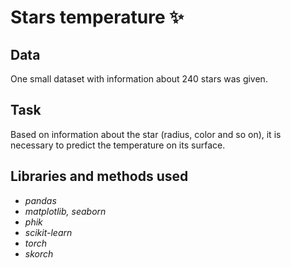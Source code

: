 # Stars temperature ✨

## Data

One small dataset with information about 240 stars was given.

## Task

Based on information about the star (radius, color and so on), it is necessary to predict the temperature on its surface.

## Libraries and methods used

- *pandas*
- *matplotlib, seaborn*
- *phik*
- *scikit-learn*
- *torch*
- *skorch*
